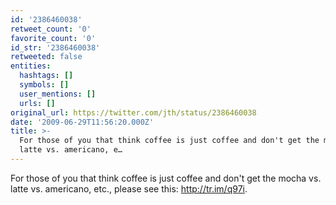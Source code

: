 ```yaml
---
id: '2386460038'
retweet_count: '0'
favorite_count: '0'
id_str: '2386460038'
retweeted: false
entities:
  hashtags: []
  symbols: []
  user_mentions: []
  urls: []
original_url: https://twitter.com/jth/status/2386460038
date: '2009-06-29T11:56:20.000Z'
title: >-
  For those of you that think coffee is just coffee and don't get the mocha vs.
  latte vs. americano, e…
---
```


For those of you that think coffee is just coffee and don't get the mocha vs. latte vs. americano, etc., please see this: http://tr.im/q97i.